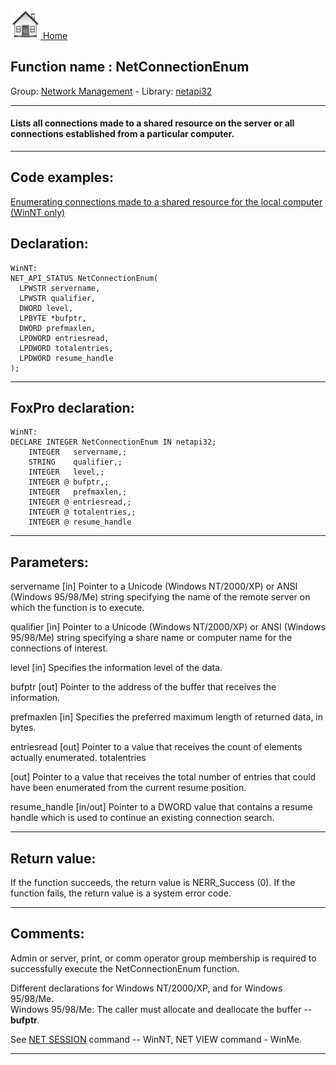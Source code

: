 [<img src="../../images/home.png"> Home ](https://github.com/VFPX/Win32API)  

## Function name : NetConnectionEnum
Group: [Network Management](../../functions_group.md#Network_Management)  -  Library: [netapi32](../../Libraries.md#netapi32)  
***  


#### Lists all connections made to a shared resource on the server or all connections established from a particular computer.
***  


## Code examples:
[Enumerating connections made to a shared resource for the local computer (WinNT only)](../../samples/sample_168.md)  

## Declaration:
```foxpro  
WinNT:
NET_API_STATUS NetConnectionEnum(
  LPWSTR servername,
  LPWSTR qualifier,
  DWORD level,
  LPBYTE *bufptr,
  DWORD prefmaxlen,
  LPDWORD entriesread,
  LPDWORD totalentries,
  LPDWORD resume_handle
);  
```  
***  


## FoxPro declaration:
```foxpro  
WinNT:
DECLARE INTEGER NetConnectionEnum IN netapi32;
	INTEGER   servername,;
	STRING    qualifier,;
	INTEGER   level,;
	INTEGER @ bufptr,;
	INTEGER   prefmaxlen,;
	INTEGER @ entriesread,;
	INTEGER @ totalentries,;
	INTEGER @ resume_handle  
```  
***  


## Parameters:
servername 
[in] Pointer to a Unicode (Windows NT/2000/XP) or ANSI (Windows 95/98/Me) string specifying the name of the remote server on which the function is to execute. 

qualifier 
[in] Pointer to a Unicode (Windows NT/2000/XP) or ANSI (Windows 95/98/Me) string specifying a share name or computer name for the connections of interest. 

level 
[in] Specifies the information level of the data. 

bufptr 
[out] Pointer to the address of the buffer that receives the information. 

prefmaxlen 
[in] Specifies the preferred maximum length of returned data, in bytes. 

entriesread 
[out] Pointer to a value that receives the count of elements actually enumerated. 
totalentries 

[out] Pointer to a value that receives the total number of entries that could have been enumerated from the current resume position. 

resume_handle 
[in/out] Pointer to a DWORD value that contains a resume handle which is used to continue an existing connection search.   
***  


## Return value:
If the function succeeds, the return value is NERR_Success (0). If the function fails, the return value is a system error code. 
  
***  


## Comments:
Admin or server, print, or comm operator group membership is required to successfully execute the NetConnectionEnum function.  
  
Different declarations for Windows NT/2000/XP, and for Windows 95/98/Me.  
Windows 95/98/Me: The caller must allocate and deallocate the buffer -- <Strong>bufptr</Strong>.  
  
See <a href="http://www.eu.microsoft.com/technet/treeview/default.asp?url=/technet/prodtechnol/windowsserver2003/proddocs/entserver/net_session.asp">NET SESSION</a> command -- WinNT, NET VIEW command - WinMe.  
  
***  

